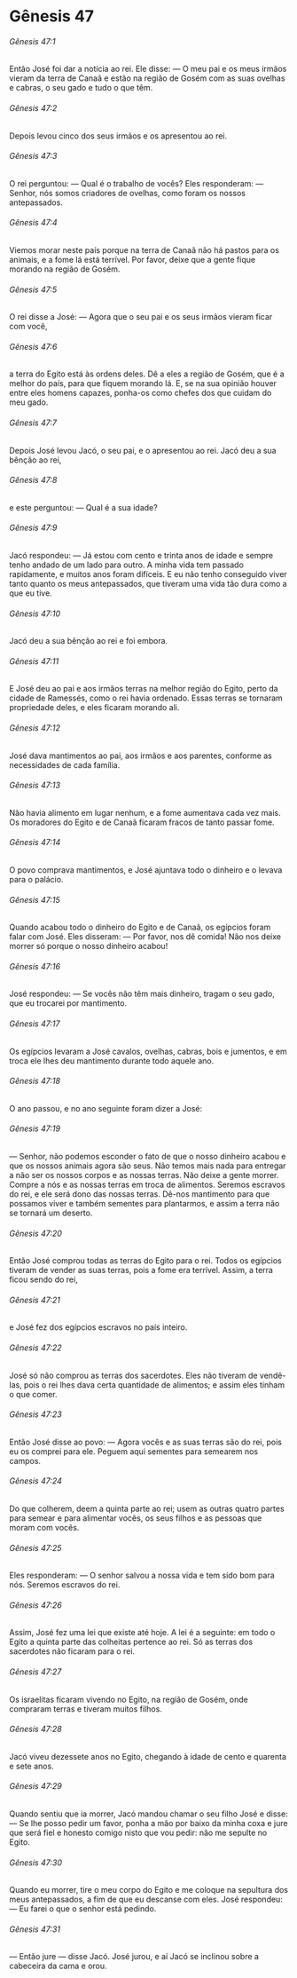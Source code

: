 # Gênesis 47

###### Gênesis 47:1

Então José foi dar a notícia ao rei. Ele disse: — O meu pai e os meus irmãos vieram da terra de Canaã e estão na região de Gosém com as suas ovelhas e cabras, o seu gado e tudo o que têm.

###### Gênesis 47:2

Depois levou cinco dos seus irmãos e os apresentou ao rei.

###### Gênesis 47:3

O rei perguntou: — Qual é o trabalho de vocês? Eles responderam: — Senhor, nós somos criadores de ovelhas, como foram os nossos antepassados.

###### Gênesis 47:4

Viemos morar neste país porque na terra de Canaã não há pastos para os animais, e a fome lá está terrível. Por favor, deixe que a gente fique morando na região de Gosém.

###### Gênesis 47:5

O rei disse a José: — Agora que o seu pai e os seus irmãos vieram ficar com você,

###### Gênesis 47:6

a terra do Egito está às ordens deles. Dê a eles a região de Gosém, que é a melhor do país, para que fiquem morando lá. E, se na sua opinião houver entre eles homens capazes, ponha-os como chefes dos que cuidam do meu gado.

###### Gênesis 47:7

Depois José levou Jacó, o seu pai, e o apresentou ao rei. Jacó deu a sua bênção ao rei,

###### Gênesis 47:8

e este perguntou: — Qual é a sua idade?

###### Gênesis 47:9

Jacó respondeu: — Já estou com cento e trinta anos de idade e sempre tenho andado de um lado para outro. A minha vida tem passado rapidamente, e muitos anos foram difíceis. E eu não tenho conseguido viver tanto quanto os meus antepassados, que tiveram uma vida tão dura como a que eu tive.

###### Gênesis 47:10

Jacó deu a sua bênção ao rei e foi embora.

###### Gênesis 47:11

E José deu ao pai e aos irmãos terras na melhor região do Egito, perto da cidade de Ramessés, como o rei havia ordenado. Essas terras se tornaram propriedade deles, e eles ficaram morando ali.

###### Gênesis 47:12

José dava mantimentos ao pai, aos irmãos e aos parentes, conforme as necessidades de cada família.

###### Gênesis 47:13

Não havia alimento em lugar nenhum, e a fome aumentava cada vez mais. Os moradores do Egito e de Canaã ficaram fracos de tanto passar fome.

###### Gênesis 47:14

O povo comprava mantimentos, e José ajuntava todo o dinheiro e o levava para o palácio.

###### Gênesis 47:15

Quando acabou todo o dinheiro do Egito e de Canaã, os egípcios foram falar com José. Eles disseram: — Por favor, nos dê comida! Não nos deixe morrer só porque o nosso dinheiro acabou!

###### Gênesis 47:16

José respondeu: — Se vocês não têm mais dinheiro, tragam o seu gado, que eu trocarei por mantimento.

###### Gênesis 47:17

Os egípcios levaram a José cavalos, ovelhas, cabras, bois e jumentos, e em troca ele lhes deu mantimento durante todo aquele ano.

###### Gênesis 47:18

O ano passou, e no ano seguinte foram dizer a José:

###### Gênesis 47:19

— Senhor, não podemos esconder o fato de que o nosso dinheiro acabou e que os nossos animais agora são seus. Não temos mais nada para entregar a não ser os nossos corpos e as nossas terras. Não deixe a gente morrer. Compre a nós e as nossas terras em troca de alimentos. Seremos escravos do rei, e ele será dono das nossas terras. Dê-nos mantimento para que possamos viver e também sementes para plantarmos, e assim a terra não se tornará um deserto.

###### Gênesis 47:20

Então José comprou todas as terras do Egito para o rei. Todos os egípcios tiveram de vender as suas terras, pois a fome era terrível. Assim, a terra ficou sendo do rei,

###### Gênesis 47:21

e José fez dos egípcios escravos no país inteiro.

###### Gênesis 47:22

José só não comprou as terras dos sacerdotes. Eles não tiveram de vendê-las, pois o rei lhes dava certa quantidade de alimentos; e assim eles tinham o que comer.

###### Gênesis 47:23

Então José disse ao povo: — Agora vocês e as suas terras são do rei, pois eu os comprei para ele. Peguem aqui sementes para semearem nos campos.

###### Gênesis 47:24

Do que colherem, deem a quinta parte ao rei; usem as outras quatro partes para semear e para alimentar vocês, os seus filhos e as pessoas que moram com vocês.

###### Gênesis 47:25

Eles responderam: — O senhor salvou a nossa vida e tem sido bom para nós. Seremos escravos do rei.

###### Gênesis 47:26

Assim, José fez uma lei que existe até hoje. A lei é a seguinte: em todo o Egito a quinta parte das colheitas pertence ao rei. Só as terras dos sacerdotes não ficaram para o rei.

###### Gênesis 47:27

Os israelitas ficaram vivendo no Egito, na região de Gosém, onde compraram terras e tiveram muitos filhos.

###### Gênesis 47:28

Jacó viveu dezessete anos no Egito, chegando à idade de cento e quarenta e sete anos.

###### Gênesis 47:29

Quando sentiu que ia morrer, Jacó mandou chamar o seu filho José e disse: — Se lhe posso pedir um favor, ponha a mão por baixo da minha coxa e jure que será fiel e honesto comigo nisto que vou pedir: não me sepulte no Egito.

###### Gênesis 47:30

Quando eu morrer, tire o meu corpo do Egito e me coloque na sepultura dos meus antepassados, a fim de que eu descanse com eles. José respondeu: — Eu farei o que o senhor está pedindo.

###### Gênesis 47:31

— Então jure — disse Jacó. José jurou, e aí Jacó se inclinou sobre a cabeceira da cama e orou.

